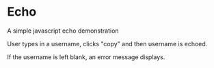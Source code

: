 # Echo
A simple javascript echo demonstration

User types in a username, clicks "copy" and then username is echoed.

If the username is left blank, an error message displays.
